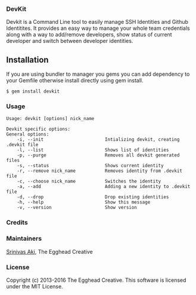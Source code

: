 ### DevKit
Devkit is a Command Line tool to easily manage SSH Identities and Github Identitites. It provides an easy way to manage your whole team credentials along with a way to add/remove developers, show status of current developer and switch between developer identities. 

## Installation

If you are using bundler to manager you gems you can add dependency to your Gemfile otherwise install directly using gem install.

```
$ gem install devkit
```

### Usage

```
Usage: devkit [options] nick_name

Devkit specific options:
General options:
    -i, --init                       Intializing devkit, creating .devkit file
    -l, --list                       Shows list of identities
    -p, --purge                      Removes all devkit generated files
    -s, --status                     Shows current identity
    -r, --remove nick_name           Removes identity from .devkit file
    -c, --choose nick_name           Switches the identity
    -a, --add                        Adding a new identity to .devkit file
    -d, --drop                       Drop existing identities
    -h, --help                       Show this message
    -v, --version                    Show version
```

### Credits

### Maintainers

[Srinivas Aki](http://github.com/saki), The Egghead Creative

### License

Copyright (c) 2013-2016 The Egghead Creative. This software is licensed under the MIT License.
